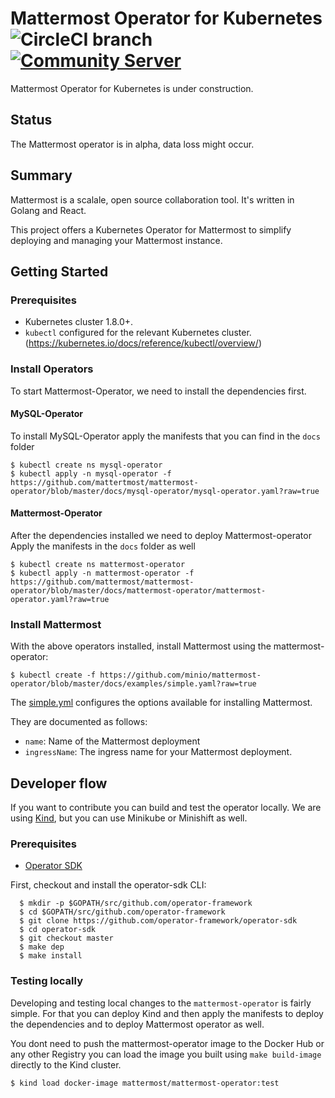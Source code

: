 # Mattermost Operator for Kubernetes ![CircleCI branch](https://img.shields.io/circleci/project/github/mattermost/mattermost-operator/master.svg) [![Community Server](https://img.shields.io/badge/Mattermost_Community-cloud_channel-blue.svg)](https://community.mattermost.com/core/channels/cloud)
Mattermost Operator for Kubernetes is under construction.

## Status

The Mattermost operator is in alpha, data loss might occur.

## Summary

Mattermost is a scalale, open source collaboration tool. It's written in Golang and React.

This project offers a Kubernetes Operator for Mattermost to simplify deploying and managing your Mattermost instance.


## Getting Started

### Prerequisites

- Kubernetes cluster 1.8.0+.
- `kubectl` configured for the relevant Kubernetes cluster. (https://kubernetes.io/docs/reference/kubectl/overview/)

### Install Operators

To start Mattermost-Operator, we need to install the dependencies first.

#### MySQL-Operator
To install MySQL-Operator apply the manifests that you can find in the `docs` folder

```
$ kubectl create ns mysql-operator
$ kubectl apply -n mysql-operator -f https://github.com/mattertmost/mattermost-operator/blob/master/docs/mysql-operator/mysql-operator.yaml?raw=true
```

#### Mattermost-Operator
After the dependencies installed we need to deploy Mattermost-operator
Apply the manifests in the `docs` folder as well

```
$ kubectl create ns mattermost-operator
$ kubectl apply -n mattermost-operator -f https://github.com/mattermost/mattermost-operator/blob/master/docs/mattermost-operator/mattermost-operator.yaml?raw=true
```

### Install Mattermost

With the above operators installed, install Mattermost using the mattermost-operator:

```
$ kubectl create -f https://github.com/minio/mattermost-operator/blob/master/docs/examples/simple.yaml?raw=true
```

The [simple.yml](https://github.com/minio/mattermost-operator/blob/master/docs/examples/simple.yaml?raw=true) configures the options available for installing Mattermost.

They are documented as follows:
 - `name`: Name of the Mattermost deployment
 - `ingressName`: The ingress name for your Mattermost deployment.


## Developer flow

If you want to contribute you can build and test the operator locally. We are using [Kind](https://kind.sigs.k8s.io/), but you can use Minikube or Minishift as well.

### Prerequisites

- [Operator SDK](https://github.com/operator-framework/operator-sdk)

First, checkout and install the operator-sdk CLI:

```
  $ mkdir -p $GOPATH/src/github.com/operator-framework
  $ cd $GOPATH/src/github.com/operator-framework
  $ git clone https://github.com/operator-framework/operator-sdk
  $ cd operator-sdk
  $ git checkout master
  $ make dep
  $ make install
```

### Testing locally

Developing and testing local changes to the `mattermost-operator` is fairly simple. For that you can deploy Kind and then apply the manifests to deploy the dependencies and to deploy Mattermost operator as well.

You dont need to push the mattermost-operator image to the Docker Hub or any other Registry you can load the image you built using `make build-image` directly to the Kind cluster.

```
$ kind load docker-image mattermost/mattermost-operator:test
```
